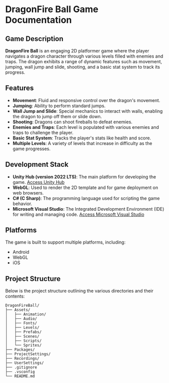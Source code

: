 # DragonFire Ball Game Documentation

## Game Description
**DragonFire Ball** is an engaging 2D platformer game where the player navigates a dragon character through various levels filled with enemies and traps. The dragon exhibits a range of dynamic features such as movement, jumping, wall jump and slide, shooting, and a basic stat system to track its progress.

## Features
- **Movement**: Fluid and responsive control over the dragon's movement.
- **Jumping**: Ability to perform standard jumps.
- **Wall Jump and Slide**: Special mechanics to interact with walls, enabling the dragon to jump off them or slide down.
- **Shooting**: Dragons can shoot fireballs to defeat enemies.
- **Enemies and Traps**: Each level is populated with various enemies and traps to challenge the player.
- **Basic Stat System**: Tracks the player's stats like health and score.
- **Multiple Levels**: A variety of levels that increase in difficulty as the game progresses.

## Development Stack
- **Unity Hub (version 2022 LTS)**: The main platform for developing the game. [Access Unity Hub](https://unity.com/download)
- **WebGL**: Used to render the 2D template and for game deployment on web browsers.
- **C# (C Sharp)**: The programming language used for scripting the game behavior.
- **Microsoft Visual Studio**: The Integrated Development Environment (IDE) for writing and managing code. [Access Microsoft Visual Studio](https://code.visualstudio.com/download)

<!-- ## Access Links
If you don't have Unity and Visual Studio already installed
- Unity Hub: [Access Unity Hub](your-unity-hub-link)
- Microsoft Visual Studio: [Access Microsoft Visual Studio](your-visual-studio-link) -->

## Platforms
The game is built to support multiple platforms, including:
- Android
- WebGL
- iOS

## Project Structure
Below is the project structure outlining the various directories and their contents:

```
DragonFireBall/
├── Assets/
│   ├── Animation/
│   ├── Audio/
│   ├── Fonts/
│   ├── Levels/
│   ├── Prefabs/
│   ├── Scenes/
│   ├── Scripts/
│   └── Sprites/
├── Packages/
├── ProjectSettings/
├── Recordings/
├── UserSettings/
├── .gitignore
├── .vsconfig
└── README.md
```